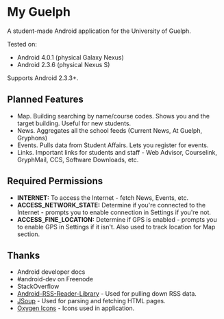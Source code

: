 # My Guelph

A student-made Android application for the University of Guelph.

Tested on:

* Android 4.0.1 (physical Galaxy Nexus)
* Android 2.3.6 (physical Nexus S)

Supports Android 2.3.3+.

## Planned Features
* Map. Building searching by name/course codes. Shows you and the target building. Useful for new students.
* News. Aggregates all the school feeds (Current News, At Guelph, Gryphons)
* Events. Pulls data from Student Affairs. Lets you register for events.
* Links. Important links for students and staff - Web Advisor, Courselink, GryphMail, CCS, Software Downloads, etc.

## Required Permissions
* **INTERNET:** To access the Internet - fetch News, Events, etc.
* **ACCESS_NETWORK_STATE:** Determine if you're connected to the Internet - prompts you to enable connection in Settings if you're not.
* **ACCESS_FINE_LOCATION:** Determine if GPS is enabled - prompts you to enable GPS in Settings if it isn't. Also used to track location for Map section. 

## Thanks
* Android developer docs
* \#android-dev on Freenode
* StackOverflow
* [Android-RSS-Reader-Library](https://github.com/matshofman/Android-RSS-Reader-Library) - Used for pulling down RSS data.
* [JSoup](http://jsoup.org/) - Used for parsing and fetching HTML pages.
* [Oxygen Icons](http://www.oxygen-icons.org/) - Icons used in application.
